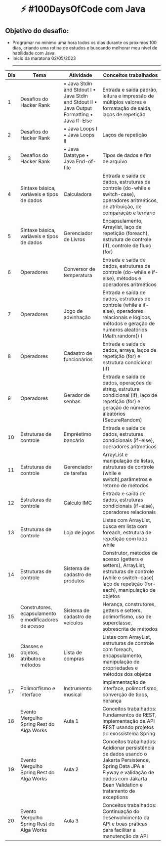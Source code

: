 <h1 align="center">
   ⚡ #100DaysOfCode com Java
</h1>

## Objetivo do desafio:
- Programar no mínimo uma hora todos os dias durante os próximos 100 dias, criando uma rotina de estudos e buscando melhorar meu nível de habilidade com Java. 
- Inicio da maratona 02/05/2023 <hr>

|Dia|Tema|Atividade|Conceitos trabalhados|
| -------- | -------- | ----------------- | -------- |
|1| Desafios do Hacker Rank | • Java Stdin and Stdout I • Java Stdin and Stdout II • Java Output Formatting • Java If-Else | Entrada e saída padrão, leitura e impressão de múltiplos valores e formatação de saída, laços de repetição |
|2| Desafios do Hacker Rank | • Java Loops I • Java Loops II | Laços de repetição | 
|3| Desafios do Hacker Rank | • Java Datatype • Java End-of-file | Tipos de dados e fim de arquivo|
|4| Sintaxe básica, variáveis e tipos de dados | Calculadora | Entrada e saída de dados, estruturas de controle (do-while e switch-case), operadores aritméticos, de atribuição, de comparação e ternário|
|5| Sintaxe básica, variáveis e tipos de dados | Gerenciador de Livros| Encapsulamento, Arraylist, laço de  repetição (foreach), estrutura de controle (if), controle de fluxo (for)|
|6| Operadores | Conversor de temperatura | Entrada e saída de dados, estruturas de controle (do-while e if-else), métodos e operadores aritméticos|
|7| Operadores | Jogo de advinhação | Entrada e saída de dados, estruturas de controle (while e if-else), operadores relacionais e lógicos, métodos e geração de números aleatórios (Math.random() )|
|8| Operadores | Cadastro de funcionários | Entrada e saída de dados, arrays, laços de repetição (for) e estrutura condicional (if)|
|9| Operadores | Gerador de senhas | Entrada e saída de dados, operações de string, estrutura condicional (if), laço de repetição (for) e geração de números aleatórios (SecureRandom)|
|10| Estruturas de controle | Empréstimo bancário | Entrada e saída de dados, estruturas condicionais (if-else), operadores aritméticos|
|11| Estruturas de controle | Gerenciador de tarefas | ArrayList e manipulação de listas, estruturas de controle (while e switch),parâmetros e retorno de métodos |
|12| Estruturas de controle| Calculo IMC | Entrada e saída de dados, estruturas condicionais (if-else), operadores relacionais |
|13| Estruturas de controle | Loja de jogos | Listas com ArrayList, busca em lista com foreach, estrutura de repetição com loop while|
|14| Estruturas de controle | Sistema de cadastro de produtos| Construtor, métodos de acesso (getters e setters), ArrayList, estruturas de controle (while e switch-case) laço de repetição (for-each), manipulação de objetos|
|15| Construtores, ecapsulamento e modificadores de acesso | Sistema de cadastro de veículos | Herança, construtores, getters e setters, polimorfismo, uso de superclasse, sobrescrita de métodos|
|16| Classes e objetos, atributos e métodos |  Lista de compras | Listas com ArrayList, estruturas de controle com foreach, encapsulamento, manipulação de propriedades e métodos dos objetos|
|17| Polimorfismo e interface | Instrumento musical | Implementação de interface, polimorfismo, converção de tipos, herança |
|18| Evento Mergulho Spring Rest do Alga Works | Aula 1 | Conceitos trabalhados: Fundamentos de REST, implementação de API REST usando projetos do exossistema Spring|
|19| Evento Mergulho Spring Rest do Alga Works | Aula 2 | Conceitos trabalhados: Acidionar persistência de dados usando o Jakarta Persistence, Spring Data JPA e Flyway e validação de dados com Jakarta Bean Validation e tratamento de exceptions|
|20| Evento Mergulho Spring Rest do Alga Works | Aula 3 | Conceitos trabalhados: Continuação do desenvolvimento da API e boas práticas para facilitar a manutenção da API|
 
<p  align="center">
